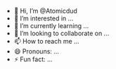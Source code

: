 - 👋 Hi, I’m @Atomicdud
- 👀 I’m interested in ...
- 🌱 I’m currently learning ...
- 💞️ I’m looking to collaborate on ...
- 📫 How to reach me ...
- 😄 Pronouns: ...
- ⚡ Fun fact: ...

<!---
Atomicdud/Atomicdud is a ✨ special ✨ repository because its `README.md` (this file) appears on your GitHub profile.
You can click the Preview link to take a look at your changes.
--->
